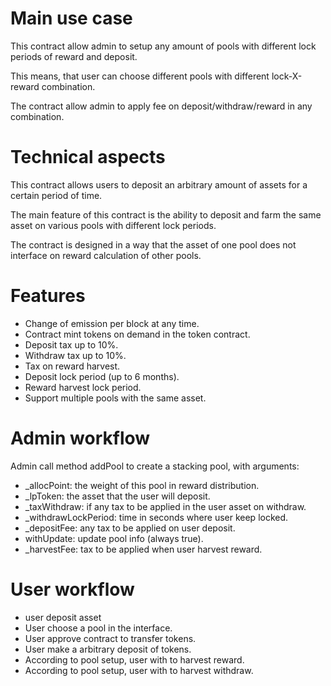 # Main use case

This contract allow admin to setup any amount of pools with different lock periods of reward and deposit.

This means, that user can choose different pools with different lock-X-reward combination.

The contract allow admin to apply fee on deposit/withdraw/reward in any combination.

# Technical aspects

This contract allows users to deposit an arbitrary amount of assets for a certain period of time.

The main feature of this contract is the ability to deposit and farm the same asset on various pools with different lock periods.

The contract is designed in a way that the asset of one pool does not interface on reward calculation of other pools.

# Features

- Change of emission per block at any time.
- Contract mint tokens on demand in the token contract.
- Deposit tax up to 10%.
- Withdraw tax up to 10%.
- Tax on reward harvest.
- Deposit lock period (up to 6 months).
- Reward harvest lock period.
- Support multiple pools with the same asset.

# Admin workflow

Admin call method addPool to create a stacking pool, with arguments:
 
- _allocPoint: the weight of this pool in reward distribution.
- _lpToken: the asset that the user will deposit.
- _taxWithdraw: if any tax to be applied in the user asset on withdraw.
- _withdrawLockPeriod: time in seconds where user keep locked.
- _depositFee: any tax to be applied on user deposit.
- withUpdate: update pool info (always true).
- _harvestFee: tax to be applied when user harvest reward.

# User workflow
 
- user deposit asset
- User choose a pool in the interface.
- User approve contract to transfer tokens.
- User make a arbitrary deposit of tokens.
- According to pool setup, user with to harvest reward.
- According to pool setup, user with to harvest withdraw.
